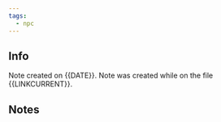 ```yaml
---
tags:
  - npc
---
```


## Info
Note created on {{DATE}}.
Note was created while on the file {{LINKCURRENT}}.
## Notes
